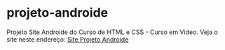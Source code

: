 # projeto-androide
Projeto Site Androide do Curso de HTML e CSS - Curso em Video.
Veja o site neste endereço:  <a href="https://carolhangai.github.io/projeto-androide/">Site Projeto Androide</a>    
